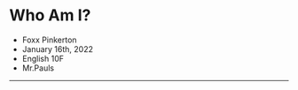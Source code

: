 # Who Am I?

- Foxx Pinkerton
- January 16th, 2022
- English 10F
- Mr.Pauls

--- 

<!-- dump here -->
